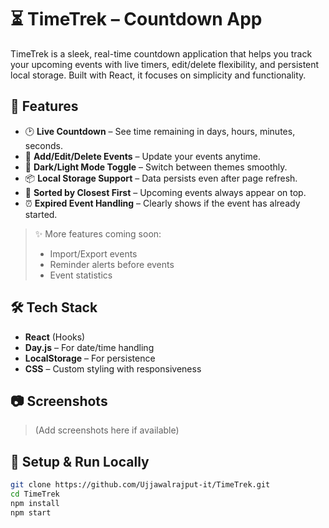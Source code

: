 # ⏳ TimeTrek – Countdown App

TimeTrek is a sleek, real-time countdown application that helps you track your upcoming events with live timers, edit/delete flexibility, and persistent local storage. Built with React, it focuses on simplicity and functionality.

## 🚀 Features

- 🕑 **Live Countdown** – See time remaining in days, hours, minutes, seconds.
- 📝 **Add/Edit/Delete Events** – Update your events anytime.
- 🌙 **Dark/Light Mode Toggle** – Switch between themes smoothly.
- 📦 **Local Storage Support** – Data persists even after page refresh.
- 📅 **Sorted by Closest First** – Upcoming events always appear on top.
- ⏰ **Expired Event Handling** – Clearly shows if the event has already started.

> ✨ More features coming soon:
> - Import/Export events
> - Reminder alerts before events
> - Event statistics

## 🛠️ Tech Stack

- **React** (Hooks)
- **Day.js** – For date/time handling
- **LocalStorage** – For persistence
- **CSS** – Custom styling with responsiveness

## 📷 Screenshots

> (Add screenshots here if available)

## 🧪 Setup & Run Locally

```bash
git clone https://github.com/Ujjawalrajput-it/TimeTrek.git
cd TimeTrek
npm install
npm start
